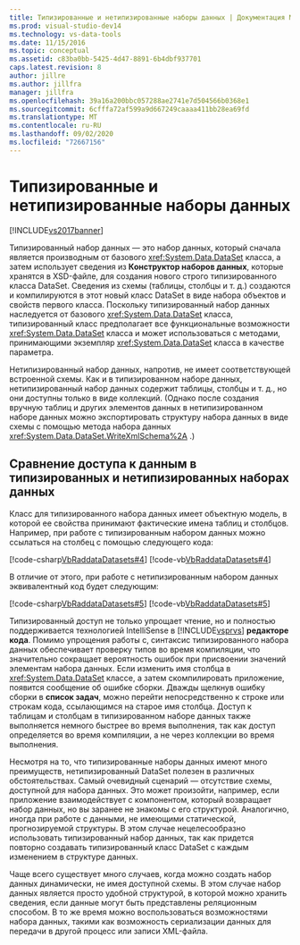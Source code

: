 ```yaml
---
title: Типизированные и нетипизированные наборы данных | Документация Майкрософт
ms.prod: visual-studio-dev14
ms.technology: vs-data-tools
ms.date: 11/15/2016
ms.topic: conceptual
ms.assetid: c83ba0bb-5425-4d47-8891-6b4dbf937701
caps.latest.revision: 8
author: jillre
ms.author: jillfra
manager: jillfra
ms.openlocfilehash: 39a16a200bbc057288ae2741e7d504566b0368e1
ms.sourcegitcommit: 6cfffa72af599a9d667249caaaa411bb28ea69fd
ms.translationtype: MT
ms.contentlocale: ru-RU
ms.lasthandoff: 09/02/2020
ms.locfileid: "72667156"
---
```

# <a name="typed-vs-untyped-datasets"></a>Типизированные и нетипизированные наборы данных
[!INCLUDE[vs2017banner](../includes/vs2017banner.md)]

Типизированный набор данных — это набор данных, который сначала является производным от базового <xref:System.Data.DataSet> класса, а затем использует сведения из **Конструктор наборов данных**, которые хранятся в XSD-файле, для создания нового строго типизированного класса DataSet. Сведения из схемы (таблицы, столбцы и т. д.) создаются и компилируются в этот новый класс DataSet в виде набора объектов и свойств первого класса. Поскольку типизированный набор данных наследуется от базового <xref:System.Data.DataSet> класса, типизированный класс предполагает все функциональные возможности <xref:System.Data.DataSet> класса и может использоваться с методами, принимающими экземпляр <xref:System.Data.DataSet> класса в качестве параметра.

 Нетипизированный набор данных, напротив, не имеет соответствующей встроенной схемы. Как и в типизированном наборе данных, нетипизированный набор данных содержит таблицы, столбцы и т. д., но они доступны только в виде коллекций. (Однако после создания вручную таблиц и других элементов данных в нетипизированном наборе данных можно экспортировать структуру набора данных в виде схемы с помощью метода набора данных <xref:System.Data.DataSet.WriteXmlSchema%2A> .)

## <a name="contrasting-data-access-in-typed-and-untyped-datasets"></a>Сравнение доступа к данным в типизированных и нетипизированных наборах данных
 Класс для типизированного набора данных имеет объектную модель, в которой ее свойства принимают фактические имена таблиц и столбцов. Например, при работе с типизированным набором данных можно ссылаться на столбец с помощью следующего кода:

 [!code-csharp[VbRaddataDatasets#4](../snippets/csharp/VS_Snippets_VBCSharp/VbRaddataDatasets/CS/Form1.cs#4)]
 [!code-vb[VbRaddataDatasets#4](../snippets/visualbasic/VS_Snippets_VBCSharp/VbRaddataDatasets/VB/Form1.vb#4)]

 В отличие от этого, при работе с нетипизированным набором данных эквивалентный код будет следующим:

 [!code-csharp[VbRaddataDatasets#5](../snippets/csharp/VS_Snippets_VBCSharp/VbRaddataDatasets/CS/Form1.cs#5)]
 [!code-vb[VbRaddataDatasets#5](../snippets/visualbasic/VS_Snippets_VBCSharp/VbRaddataDatasets/VB/Form1.vb#5)]

 Типизированный доступ не только упрощает чтение, но и полностью поддерживается технологией IntelliSense в [!INCLUDE[vsprvs](../includes/vsprvs-md.md)] **редакторе кода**. Помимо упрощения работы с, синтаксис типизированного набора данных обеспечивает проверку типов во время компиляции, что значительно сокращает вероятность ошибок при присвоении значений элементам набора данных. Если изменить имя столбца в <xref:System.Data.DataSet> классе, а затем скомпилировать приложение, появится сообщение об ошибке сборки. Дважды щелкнув ошибку сборки в **список задач**, можно перейти непосредственно к строке или строкам кода, ссылающимся на старое имя столбца. Доступ к таблицам и столбцам в типизированном наборе данных также выполняется немного быстрее во время выполнения, так как доступ определяется во время компиляции, а не через коллекции во время выполнения.

 Несмотря на то, что типизированные наборы данных имеют много преимуществ, нетипизированный DataSet полезен в различных обстоятельствах. Самый очевидный сценарий — отсутствие схемы, доступной для набора данных. Это может произойти, например, если приложение взаимодействует с компонентом, который возвращает набор данных, но вы заранее не знакомы с его структурой. Аналогично, иногда при работе с данными, не имеющими статической, прогнозируемой структуры. В этом случае нецелесообразно использовать типизированный набор данных, так как придется повторно создавать типизированный класс DataSet с каждым изменением в структуре данных.

 Чаще всего существует много случаев, когда можно создать набор данных динамически, не имея доступной схемы. В этом случае набор данных является просто удобной структурой, в которой можно хранить сведения, если данные могут быть представлены реляционным способом. В то же время можно воспользоваться возможностями набора данных, такими как возможность сериализации данных для передачи в другой процесс или записи XML-файла.
